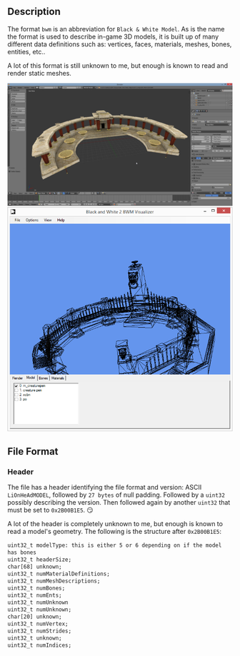 ## Description

The format `bwm` is an abbreviation for `Black & White Model`. As is the name
the format is used to describe in-game 3D models, it is built up of many
different data definitions such as: vertices, faces, materials, meshes, bones,
entities, etc..

A lot of this format is still unknown to me, but enough is known to read and
render static meshes.

![A model file imported into blender](images/bwm-blender.png)
![A model file visualized in wireframe](images/bwm-program.png)

## File Format

### Header
The file has a header identifying the file format and version: ASCII
`LiOnHeAdMODEL`, followed by `27 bytes` of null padding. Followed by a `uint32`
possibly describing the version. Then followed again by another `uint32` that
must be set to `0x2B00B1E5`. :smirk:

A lot of the header is completely unknown to me, but enough is known to read
a model's geometry. The following is the structure after `0x2B00B1E5`:

```
uint32_t modelType: this is either 5 or 6 depending on if the model has bones
uint32_t headerSize;
char[68] unknown;
uint32_t numMaterialDefinitions;
uint32_t numMeshDescriptions;
uint32_t numBones;
uint32_t numEnts;
uint32_t numUnknown
uint32_t numUnknown;
char[20] unknown;
uint32_t numVertex;
uint32_t numStrides;
uint32_t unknown;
uint32_t numIndices;
```
